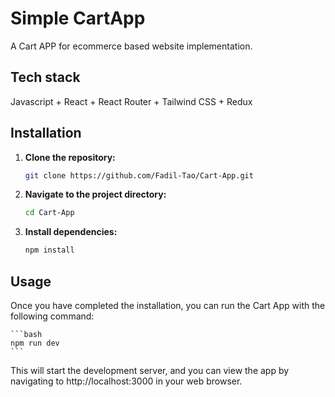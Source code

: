 # Simple CartApp 
A Cart APP for ecommerce based website implementation.

## Tech stack
Javascript + React + React Router + Tailwind CSS + Redux

## Installation

1. **Clone the repository:**

    ```bash
    git clone https://github.com/Fadil-Tao/Cart-App.git
    ```

2. **Navigate to the project directory:**

    ```bash
    cd Cart-App
    ```

3. **Install dependencies:**

    ```bash
    npm install
    ```

## Usage

Once you have completed the installation, you can run the Cart App with the following command:

    ```bash
    npm run dev
    ```
This will start the development server, and you can view the app by navigating to http://localhost:3000 in your web browser.

